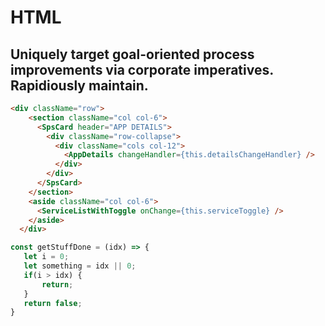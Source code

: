 # HTML
Uniquely target goal-oriented process improvements via corporate imperatives. Rapidiously maintain.
---
```html
<div className="row">
    <section className="col col-6">
      <SpsCard header="APP DETAILS">
        <div className="row-collapse">
          <div className="cols col-12">
            <AppDetails changeHandler={this.detailsChangeHandler} />
          </div>
        </div>
      </SpsCard>
    </section>
    <aside className="col col-6">
      <ServiceListWithToggle onChange={this.serviceToggle} />
    </aside>
  </div>
 ```

 ```javascript
const getStuffDone = (idx) => {
    let i = 0;
    let something = idx || 0;
    if(i > idx) {
        return;
    }
    return false;
}
 ```

